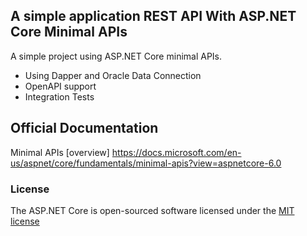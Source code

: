 ## A simple application REST API With ASP.NET Core Minimal APIs
A simple project using ASP.NET Core minimal APIs. 
- Using Dapper and Oracle Data Connection
- OpenAPI support
- Integration Tests

## Official Documentation
Minimal APIs [overview] https://docs.microsoft.com/en-us/aspnet/core/fundamentals/minimal-apis?view=aspnetcore-6.0

### License
The ASP.NET Core is open-sourced software licensed under the [MIT license](http://opensource.org/licenses/MIT)